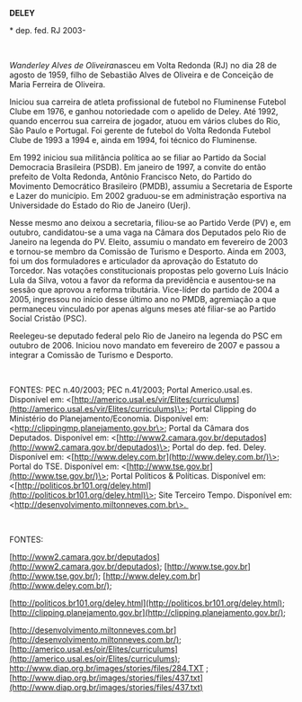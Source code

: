 **DELEY**

\* dep. fed. RJ 2003-

 

*Wanderley Alves de Oliveira*nasceu em Volta Redonda (RJ) no dia 28 de
agosto de 1959, filho de Sebastião Alves de Oliveira e de Conceição de
Maria Ferreira de Oliveira.

Iniciou sua carreira de atleta profissional de futebol no Fluminense
Futebol Clube em 1976, e ganhou notoriedade com o apelido de Deley. Até
1992, quando encerrou sua carreira de jogador, atuou em vários clubes do
Rio, São Paulo e Portugal. Foi gerente de futebol do Volta Redonda
Futebol Clube de 1993 a 1994 e, ainda em 1994, foi técnico do
Fluminense.

Em 1992 iniciou sua militância política ao se filiar ao Partido da
Social Democracia Brasileira (PSDB). Em janeiro de 1997, a convite do
então prefeito de Volta Redonda, Antônio Francisco Neto, do Partido do
Movimento Democrático Brasileiro (PMDB), assumiu a Secretaria de Esporte
e Lazer do município. Em 2002 graduou-se em administração esportiva na
Universidade do Estado do Rio de Janeiro (Uerj).

Nesse mesmo ano deixou a secretaria, filiou-se ao Partido Verde (PV) e,
em outubro, candidatou-se a uma vaga na Câmara dos Deputados pelo Rio de
Janeiro na legenda do PV. Eleito, assumiu o mandato em fevereiro de 2003
e tornou-se membro da Comissão de Turismo e Desporto. Ainda em 2003, foi
um dos formuladores e articulador da aprovação do Estatuto do Torcedor.
Nas votações constitucionais propostas pelo governo Luís Inácio Lula da
Silva, votou a favor da reforma da previdência e ausentou-se na sessão
que aprovou a reforma tributária. Vice-líder do partido de 2004 a 2005,
ingressou no início desse último ano no PMDB, agremiação a que
permaneceu vinculado por apenas alguns meses até filiar-se ao Partido
Social Cristão (PSC).

Reelegeu-se deputado federal pelo Rio de Janeiro na legenda do PSC em
outubro de 2006. Iniciou novo mandato em fevereiro de 2007 e passou a
integrar a Comissão de Turismo e Desporto.

               

FONTES: PEC n.40/2003; PEC n.41/2003; Portal Americo.usal.es. Disponível
em:
\<[http://americo.usal.es/vir/Elites/curriculums](http://americo.usal.es/vir/Elites/curriculums)\>;
Portal Clipping do Ministério do Planejamento/Economia. Disponível em:
\<http://clippingmp.planejamento.gov.br\>; Portal da Câmara dos
Deputados. Disponível em:
\<[http://www2.camara.gov.br/deputados](http://www2.camara.gov.br/deputados)\>;
Portal do dep. fed. Deley. Disponível em:
\<[http://www.deley.com.br](http://www.deley.com.br/)\>; Portal do TSE.
Disponível em: \<[http://www.tse.gov.br](http://www.tse.gov.br/)\>;
Portal Políticos & Políticas. Disponível em:
\<[http://politicos.br101.org/deley.html](http://politicos.br101.org/deley.html)\>;
Site Terceiro Tempo. Disponível em:
\<http://desenvolvimento.miltonneves.com.br\>. 

 

FONTES:

[http://www2.camara.gov.br/deputados](http://www2.camara.gov.br/deputados);
[http://www.tse.gov.br](http://www.tse.gov.br/);
[http://www.deley.com.br](http://www.deley.com.br/);

[http://politicos.br101.org/deley.html](http://politicos.br101.org/deley.html);
[http://clipping.planejamento.gov.br](http://clipping.planejamento.gov.br/);

[http://desenvolvimento.miltonneves.com.br](http://desenvolvimento.miltonneves.com.br/);
[http://americo.usal.es/oir/Elites/curriculums](http://americo.usal.es/oir/Elites/curriculums);
http://www.diap.org.br/images/stories/files/284.TXT ;
[http://www.diap.org.br/images/stories/files/437.txt](http://www.diap.org.br/images/stories/files/437.txt)

 
